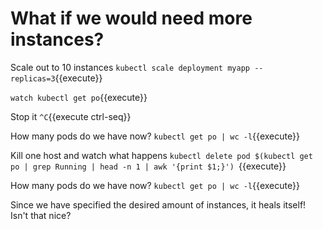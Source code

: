 # What if we would need more instances?

Scale out to 10 instances
`kubectl scale deployment myapp --replicas=3`{{execute}}


`watch kubectl get po`{{execute}}

Stop it
`^C`{{execute ctrl-seq}}

How many pods do we have now?
`kubectl get po | wc -l`{{execute}}

Kill one host and watch what happens
`kubectl delete pod $(kubectl get po | grep Running | head -n 1 | awk '{print $1;}') `{{execute}}

How many pods do we have now?
`kubectl get po | wc -l`{{execute}}


Since we have specified the desired amount of instances, it heals itself!
Isn't that nice?

